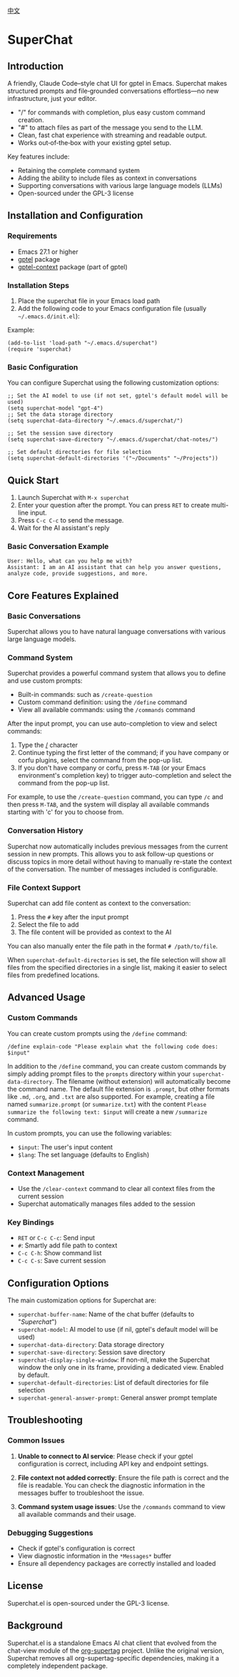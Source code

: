 [中文](./README_cn.md)

# SuperChat

## Introduction

A friendly, Claude Code–style chat UI for gptel in Emacs. Superchat makes structured prompts and file‑grounded conversations effortless—no new infrastructure, just your editor.

- "/" for commands with completion, plus easy custom command creation.
- "#" to attach files as part of the message you send to the LLM.
- Clean, fast chat experience with streaming and readable output.
- Works out‑of‑the‑box with your existing gptel setup.

Key features include:
- Retaining the complete command system
- Adding the ability to include files as context in conversations
- Supporting conversations with various large language models (LLMs)
- Open-sourced under the GPL-3 license

## Installation and Configuration

### Requirements

- Emacs 27.1 or higher
- [gptel](https://github.com/karthink/gptel) package
- [gptel-context](https://github.com/karthink/gptel) package (part of gptel)

### Installation Steps

1. Place the superchat file in your Emacs load path
2. Add the following code to your Emacs configuration file (usually `~/.emacs.d/init.el`):

Example:
```elisp
(add-to-list 'load-path "~/.emacs.d/superchat")
(require 'superchat)
```

### Basic Configuration

You can configure Superchat using the following customization options:

```elisp
;; Set the AI model to use (if not set, gptel's default model will be used)
(setq superchat-model "gpt-4") 
;; Set the data storage directory
(setq superchat-data-directory "~/.emacs.d/superchat/")

;; Set the session save directory
(setq superchat-save-directory "~/.emacs.d/superchat/chat-notes/")

;; Set default directories for file selection
(setq superchat-default-directories '("~/Documents" "~/Projects"))
```

## Quick Start

1. Launch Superchat with `M-x superchat`
2. Enter your question after the prompt. You can press `RET` to create multi-line input.
3. Press `C-c C-c` to send the message.
4. Wait for the AI assistant's reply

### Basic Conversation Example

```
User: Hello, what can you help me with?
Assistant: I am an AI assistant that can help you answer questions, analyze code, provide suggestions, and more.
```

## Core Features Explained

### Basic Conversations

Superchat allows you to have natural language conversations with various large language models.

### Command System

Superchat provides a powerful command system that allows you to define and use custom prompts:

- Built-in commands: such as `/create-question`
- Custom command definition: using the `/define` command
- View all available commands: using the `/commands` command

After the input prompt, you can use auto-completion to view and select commands:
1. Type the [/](file:///Users/chenyibin/Documents/emacs/package/superchat/superchat.el) character
2. Continue typing the first letter of the command; if you have company or corfu plugins, select the command from the pop-up list.
3. If you don't have company or corfu, press `M-TAB` (or your Emacs environment's completion key) to trigger auto-completion and select the command from the pop-up list.

For example, to use the `/create-question` command, you can type `/c` and then press `M-TAB`, and the system will display all available commands starting with 'c' for you to choose from.

### Conversation History

Superchat now automatically includes previous messages from the current session in new prompts. This allows you to ask follow-up questions or discuss topics in more detail without having to manually re-state the context of the conversation. The number of messages included is configurable.

### File Context Support

Superchat can add file content as context to the conversation:

1. Press the `#` key after the input prompt
2. Select the file to add
3. The file content will be provided as context to the AI

You can also manually enter the file path in the format `# /path/to/file`.

When `superchat-default-directories` is set, the file selection will show all files from the specified directories in a single list, making it easier to select files from predefined locations.

## Advanced Usage

### Custom Commands

You can create custom prompts using the `/define` command:

```
/define explain-code "Please explain what the following code does: $input"
```

In addition to the `/define` command, you can create custom commands by simply adding prompt files to the `prompts` directory within your `superchat-data-directory`. The filename (without extension) will automatically become the command name. The default file extension is `.prompt`, but other formats like `.md`, `.org`, and `.txt` are also supported. For example, creating a file named `summarize.prompt` (or `summarize.txt`) with the content `Please summarize the following text: $input` will create a new `/summarize` command.

In custom prompts, you can use the following variables:
- `$input`: The user's input content
- `$lang`: The set language (defaults to English)

### Context Management

- Use the `/clear-context` command to clear all context files from the current session
- Superchat automatically manages files added to the session

### Key Bindings

- `RET` or `C-c C-c`: Send input
- `#`: Smartly add file path to context
- `C-c C-h`: Show command list
- `C-c C-s`: Save current session

## Configuration Options

The main customization options for Superchat are:

- `superchat-buffer-name`: Name of the chat buffer (defaults to "*Superchat*")
- `superchat-model`: AI model to use (if nil, gptel's default model will be used)
- `superchat-data-directory`: Data storage directory
- `superchat-save-directory`: Session save directory
- `superchat-display-single-window`: If non-nil, make the Superchat window the only one in its frame, providing a dedicated view. Enabled by default.
- `superchat-default-directories`: List of default directories for file selection
- `superchat-general-answer-prompt`: General answer prompt template

## Troubleshooting

### Common Issues

1. **Unable to connect to AI service**: Please check if your gptel configuration is correct, including API key and endpoint settings.

2. **File context not added correctly**: Ensure the file path is correct and the file is readable. You can check the diagnostic information in the messages buffer to troubleshoot the issue.

3. **Command system usage issues**: Use the `/commands` command to view all available commands and their usage.

### Debugging Suggestions

- Check if gptel's configuration is correct
- View diagnostic information in the `*Messages*` buffer
- Ensure all dependency packages are correctly installed and loaded

## License

Superchat.el is open-sourced under the GPL-3 license.

## Background

Superchat.el is a standalone Emacs AI chat client that evolved from the chat-view module of the [org-supertag](https://github.com/yibie/org-supertag) project. Unlike the original version, Superchat removes all org-supertag-specific dependencies, making it a completely independent package.
